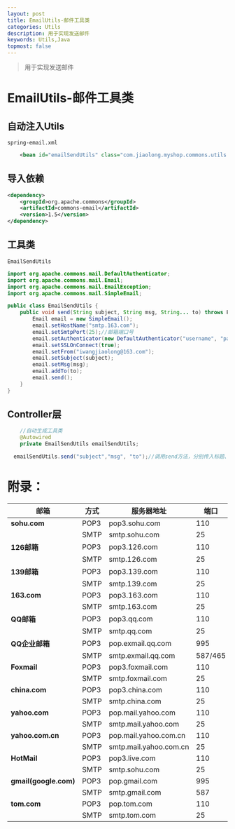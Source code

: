```yaml
---
layout: post
title: EmailUtils-邮件工具类
categories: Utils
description: 用于实现发送邮件
keywords: Utils,Java
topmost: false
---
```


> 用于实现发送邮件

# EmailUtils-邮件工具类

## 自动注入Utils

`spring-email.xml`

~~~xml
    <bean id="emailSendUtils" class="com.jiaolong.myshop.commons.utils.EmailSendUtils" />
~~~

## 导入依赖

~~~xml
<dependency>
    <groupId>org.apache.commons</groupId>
    <artifactId>commons-email</artifactId>
    <version>1.5</version>
</dependency>
~~~



## 工具类

`EmailSendUtils`

~~~java
import org.apache.commons.mail.DefaultAuthenticator;
import org.apache.commons.mail.Email;
import org.apache.commons.mail.EmailException;
import org.apache.commons.mail.SimpleEmail;

public class EmailSendUtils {
    public void send(String subject, String msg, String... to) throws EmailException {
        Email email = new SimpleEmail();
        email.setHostName("smtp.163.com");
        email.setSmtpPort(25);//邮箱端口号
        email.setAuthenticator(new DefaultAuthenticator("username", "password"));
        email.setSSLOnConnect(true);
        email.setFrom("iwangjiaolong@163.com");
        email.setSubject(subject);
        email.setMsg(msg);
        email.addTo(to);
        email.send();
    }
}
~~~




## Controller层

~~~java
    //自动生成工具类
    @Autowired
    private EmailSendUtils emailSendUtils;
~~~

~~~java
  emailSendUtils.send("subject","msg", "to");//调用send方法，分别传入标题、信息、收件人
~~~



# 附录：


| 邮箱                  | 方式 | 服务器地址             | 端口    |
| --------------------- | ---- | ---------------------- | ------- |
| **sohu.com**          | POP3 | pop3.sohu.com          | 110     |
|                       | SMTP | smtp.sohu.com          | 25      |
| **126邮箱**           | POP3 | pop3.126.com           | 110     |
|                       | SMTP | smtp.126.com           | 25      |
| **139邮箱**           | POP3 | pop3.139.com           | 110     |
|                       | SMTP | smtp.139.com           | 25      |
| **163.com**           | POP3 | pop3.163.com           | 110     |
|                       | SMTP | smtp.163.com           | 25      |
| **QQ邮箱**            | POP3 | pop3.qq.com            | 110     |
|                       | SMTP | smtp.qq.com            | 25      |
| **QQ企业邮箱**        | POP3 | pop.exmail.qq.com      | 995     |
|                       | SMTP | smtp.exmail.qq.com     | 587/465 |
| **Foxmail**           | POP3 | pop3.foxmail.com       | 110     |
|                       | SMTP | smtp.foxmail.com       | 25      |
| **china.com**         | POP3 | pop3.china.com         | 110     |
|                       | SMTP | smtp.china.com         | 25      |
| **yahoo.com**         | POP3 | pop.mail.yahoo.com     | 110     |
|                       | SMTP | smtp.mail.yahoo.com    | 25      |
| **yahoo.com.cn**      | POP3 | pop.mail.yahoo.com.cn  | 110     |
|                       | SMTP | smtp.mail.yahoo.com.cn | 25      |
| **HotMail**           | POP3 | pop3.live.com          | 110     |
|                       | SMTP | smtp.sohu.com          | 25      |
| **gmail(google.com)** | POP3 | pop.gmail.com          | 995     |
|                       | SMTP | smtp.gmail.com         | 587     |
| **tom.com**           | POP3 | pop.tom.com            | 110     |
|                       | SMTP | smtp.tom.com           | 25      |


